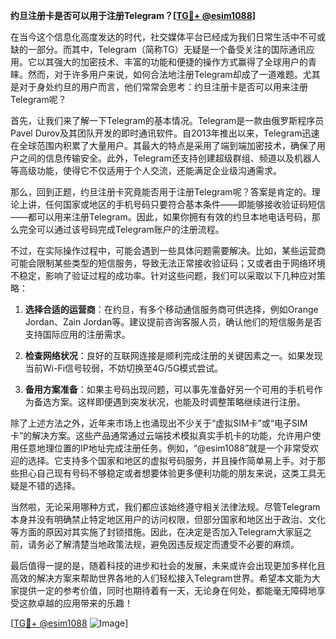 **约旦注册卡是否可以用于注册Telegram？[[TG💪+ @esim1088](https://t.me/s/esim1088)]**

在当今这个信息化高度发达的时代，社交媒体平台已经成为我们日常生活中不可或缺的一部分。而其中，Telegram（简称TG）无疑是一个备受关注的国际通讯应用。它以其强大的加密技术、丰富的功能和便捷的操作方式赢得了全球用户的青睐。然而，对于许多用户来说，如何合法地注册Telegram却成了一道难题。尤其是对于身处约旦的用户而言，他们常常会思考：约旦注册卡是否可以用来注册Telegram呢？

首先，让我们来了解一下Telegram的基本情况。Telegram是一款由俄罗斯程序员Pavel Durov及其团队开发的即时通讯软件。自2013年推出以来，Telegram迅速在全球范围内积累了大量用户。其最大的特点是采用了端到端加密技术，确保了用户之间的信息传输安全。此外，Telegram还支持创建超级群组、频道以及机器人等高级功能，使得它不仅适用于个人交流，还能满足企业级沟通需求。

那么，回到正题，约旦注册卡究竟能否用于注册Telegram呢？答案是肯定的。理论上讲，任何国家或地区的手机号码只要符合基本条件——即能够接收验证码短信——都可以用来注册Telegram。因此，如果你拥有有效的约旦本地电话号码，那么完全可以通过该号码完成Telegram账户的注册流程。

不过，在实际操作过程中，可能会遇到一些具体问题需要解决。比如，某些运营商可能会限制某些类型的短信服务，导致无法正常接收验证码；又或者由于网络环境不稳定，影响了验证过程的成功率。针对这些问题，我们可以采取以下几种应对策略：

1. **选择合适的运营商**：在约旦，有多个移动通信服务商可供选择，例如Orange Jordan、Zain Jordan等。建议提前咨询客服人员，确认他们的短信服务是否支持国际应用的注册需求。

2. **检查网络状况**：良好的互联网连接是顺利完成注册的关键因素之一。如果发现当前Wi-Fi信号较弱，不妨切换至4G/5G模式尝试。

3. **备用方案准备**：如果主号码出现问题，可以事先准备好另一个可用的手机号作为备选方案。这样即便遇到突发状况，也能及时调整策略继续进行注册。

除了上述方法之外，近年来市场上也涌现出不少关于“虚拟SIM卡”或“电子SIM卡”的解决方案。这些产品通常通过云端技术模拟真实手机卡的功能，允许用户使用任意地理位置的IP地址完成注册任务。例如，“@esim1088”就是一个非常受欢迎的选择。它支持多个国家和地区的虚拟号码服务，并且操作简单易上手。对于那些担心自己现有号码不够稳定或者想要体验更多便利功能的朋友来说，这类工具无疑是不错的选择。

当然啦，无论采用哪种方式，我们都应该始终遵守相关法律法规。尽管Telegram本身并没有明确禁止特定地区用户的访问权限，但部分国家和地区出于政治、文化等方面的原因对其实施了封锁措施。因此，在决定是否加入Telegram大家庭之前，请务必了解清楚当地政策法规，避免因违反规定而遭受不必要的麻烦。

最后值得一提的是，随着科技的进步和社会的发展，未来或许会出现更加多样化且高效的解决方案来帮助世界各地的人们轻松接入Telegram世界。希望本文能为大家提供一定的参考价值，同时也期待着有一天，无论身在何处，都能毫无障碍地享受这款卓越的应用带来的乐趣！

[[TG💪+ @esim1088](https://t.me/s/esim1088) ![Image](https://i.postimg.cc/4NQfJmqS/Snipaste-2025-05-13-00-14-12.png)]